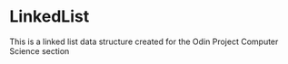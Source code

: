 # LinkedList
This is a linked list data structure created for the Odin Project Computer Science section

